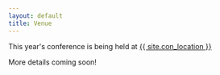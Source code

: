 ```yaml
---
layout: default
title: Venue
---
```


This year's conference is being held at [{{ site.con_location }}](https://contactmcr.com/visit)

More details coming soon!
